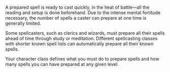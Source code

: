 A prepared spell is ready to cast quickly, in the heat of battle—all the reading and setup is done beforehand. Due to the intense mental fortitude necessary, the number of spells a caster can prepare at one time is generally limited.

Some spellcasters, such as clerics and wizards, must prepare all their spells ahead of time through study or meditation. Different spellcasting classes with shorter known spell lists can automatically prepare all their known spells.

Your character class defines what you must do to prepare spells and how many spells you can have prepared at any given level.